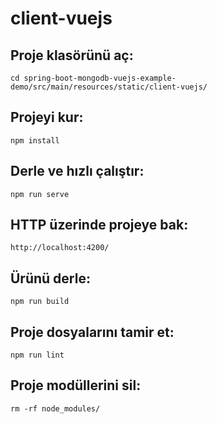 # client-vuejs

## Proje klasörünü aç: 
```
cd spring-boot-mongodb-vuejs-example-demo/src/main/resources/static/client-vuejs/
```

## Projeyi kur: 
```
npm install
```

## Derle ve hızlı çalıştır: 
```
npm run serve
```

## HTTP üzerinde projeye bak: 
```
http://localhost:4200/
```

## Ürünü derle: 
```
npm run build
```

## Proje dosyalarını tamir et: 
```
npm run lint
```

## Proje modüllerini sil: 
```
rm -rf node_modules/
```